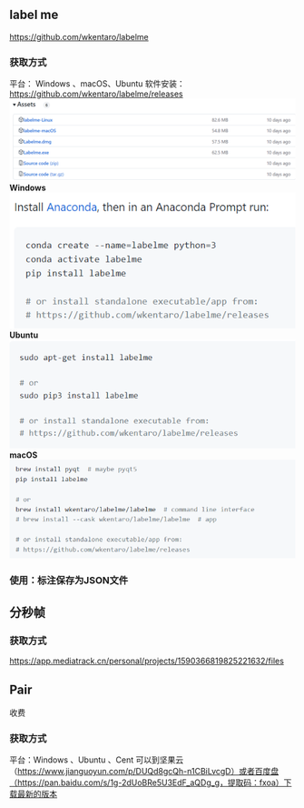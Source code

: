 ## label me
https://github.com/wkentaro/labelme
### 获取方式
平台： Windows 、macOS、Ubuntu
软件安装：https://github.com/wkentaro/labelme/releases
![](https://raw.githubusercontent.com/LIUQI-creat/pic/main/20221109162635.png)
 **Windows**
 ![](https://raw.githubusercontent.com/LIUQI-creat/pic/main/20221109160749.png)
**Ubuntu**
![](https://raw.githubusercontent.com/LIUQI-creat/pic/main/20221109160900.png)
**macOS**
![](https://raw.githubusercontent.com/LIUQI-creat/pic/main/20221109161103.png)

### 使用：标注保存为JSON文件

## 分秒帧
### 获取方式
https://app.mediatrack.cn/personal/projects/1590366819825221632/files

## Pair 
收费
### 获取方式
平台：Windows 、Ubuntu 、Cent
可以到坚果云（https://www.jianguoyun.com/p/DUQd8gcQh-n1CBiLvcgD）或者百度盘（https://pan.baidu.com/s/1g-2dUoBRe5U3EdF_aQDg_g，提取码：fxoa）下载最新的版本
<!--stackedit_data:
eyJoaXN0b3J5IjpbLTYyMDk4NjEwLDE2MzE4MzM2OTcsMzA1MT
EyMDUsLTE4MTc3NTUxMzZdfQ==
-->